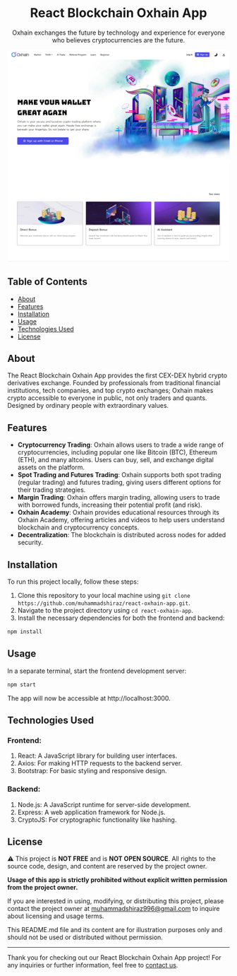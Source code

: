 <h1 align='center'>React Blockchain Oxhain App</h1>

<p align="center">Oxhain exchanges the future by technology and experience for everyone who believes cryptocurrencies are the future.</p>

<div align='center'><img src="screenshot.jpg" alt="React Blockchain Oxhain App" align='center'/></div>

## Table of Contents

- [About](#about)
- [Features](#features)
- [Installation](#installation)
- [Usage](#usage)
- [Technologies Used](#technologies-used)
- [License](#license)

## About

The React Blockchain Oxhain App provides the first CEX-DEX hybrid crypto derivatives exchange. Founded by professionals from traditional financial institutions, tech companies, and top crypto exchanges; Oxhain makes crypto accessible to everyone in public, not only traders and quants. Designed by ordinary people with extraordinary values.

## Features

- **Cryptocurrency Trading**: Oxhain allows users to trade a wide range of cryptocurrencies, including popular one like Bitcoin (BTC), Ethereum (ETH), and many altcoins. Users can buy, sell, and exchange digital assets on the platform.
- **Spot Trading and Futures Trading**: Oxhain supports both spot trading (regular trading) and futures trading, giving users different options for their trading strategies.
- **Margin Trading**: Oxhain offers margin trading, allowing users to trade with borrowed funds, increasing their potential profit (and risk).
- **Oxhain Academy**: Oxhain provides educational resources through its Oxhain Academy, offering articles and videos to help users understand blockchain and cryptocurrency concepts.
- **Decentralization**: The blockchain is distributed across nodes for added security.

## Installation

To run this project locally, follow these steps:

1. Clone this repository to your local machine using `git clone https://github.com/muhammadshiraz/react-oxhain-app.git`.
2. Navigate to the project directory using `cd react-oxhain-app`.
3. Install the necessary dependencies for both the frontend and backend:

```bash
npm install
```

## Usage

In a separate terminal, start the frontend development server:

```bash
npm start
```

The app will now be accessible at http://localhost:3000.

## Technologies Used
### Frontend:

1. React: A JavaScript library for building user interfaces.
2. Axios: For making HTTP requests to the backend server.
3. Bootstrap: For basic styling and responsive design.

### Backend:

1. Node.js: A JavaScript runtime for server-side development.
2. Express: A web application framework for Node.js.
3. CryptoJS: For cryptographic functionality like hashing.

## License

⚠️ This project is **NOT FREE** and is **NOT OPEN SOURCE**. All rights to the source code, design, and content are reserved by the project owner.

**Usage of this app is strictly prohibited without explicit written permission from the project owner.**

If you are interested in using, modifying, or distributing this project, please contact the project owner at muhammadshiraz996@gmail.com to inquire about licensing and usage terms.

This README.md file and its content are for illustration purposes only and should not be used or distributed without permission.

---

Thank you for checking out our React Blockchain Oxhain App project! For any inquiries or further information, feel free to [contact us](mailto:muhammadshiraz996@gmail.com).

